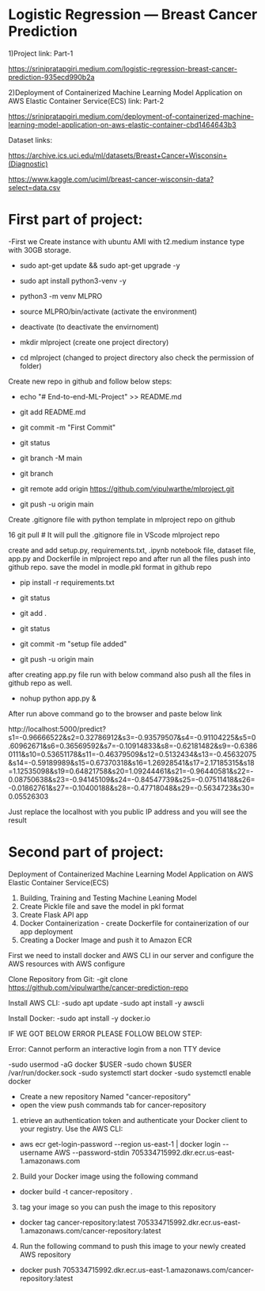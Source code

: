 
# Logistic Regression — Breast Cancer Prediction

1)Project link: Part-1

https://srinipratapgiri.medium.com/logistic-regression-breast-cancer-prediction-935ecd990b2a

2)Deployment of Containerized Machine Learning Model Application on AWS Elastic Container Service(ECS) link: Part-2

https://srinipratapgiri.medium.com/deployment-of-containerized-machine-learning-model-application-on-aws-elastic-container-cbd1464643b3

Dataset links: 

https://archive.ics.uci.edu/ml/datasets/Breast+Cancer+Wisconsin+(Diagnostic)

https://www.kaggle.com/uciml/breast-cancer-wisconsin-data?select=data.csv

# First part of project:

-First we Create instance with ubuntu AMI with t2.medium instance type with 30GB storage. 


*   sudo apt-get update && sudo apt-get upgrade -y 

*   sudo apt install python3-venv -y

*   python3 -m venv MLPRO

*   source MLPRO/bin/activate                 (activate the environment)

*   deactivate                                (to deactivate the envirnoment)

*   mkdir mlproject                           (create one project directory)

*   cd mlproject                              (changed to project directory also check the permission of folder)

Create new repo in github and follow below steps:

*   echo "# End-to-end-ML-Project" >> README.md

*   git add README.md

*   git commit -m "First Commit"

*   git status

*   git branch -M main

*   git branch

*   git remote add origin https://github.com/vipulwarthe/mlproject.git

*   git push -u origin main

Create .gitignore file with python template in mlproject repo on github

16  git pull    # It will pull the .gitignore file in VScode mlproject repo

create and add setup.py, requirements.txt, .ipynb notebook file, dataset file, app.py and Dockerfile in mlproject repo and after run all the files push into github repo.
save the model in modle.pkl format in github repo

*   pip install -r requirements.txt 

*   git status

*   git add .

*   git status

*   git commit -m "setup file added"

*   git push -u origin main

after creating app.py file run with below command also push all the files in github repo as well.

*   nohup python app.py & 

After run above command go to the browser and paste below link

http://localhost:5000/predict?s1=-0.96666522&s2=0.32786912&s3=-0.93579507&s4=-0.91104225&s5=0.60962671&s6=0.36569592&s7=-0.10914833&s8=-0.62181482&s9=-0.63860111&s10=0.53651178&s11=-0.46379509&s12=0.5132434&s13=-0.45632075&s14=-0.59189989&s15=0.67370318&s16=1.26928541&s17=2.17185315&s18=1.12535098&s19=0.64821758&s20=1.09244461&s21=-0.96440581&s22=-0.08750638&s23=-0.94145109&s24=-0.84547739&s25=-0.07511418&s26=-0.01862761&s27=-0.10400188&s28=-0.47718048&s29=-0.5634723&s30=0.05526303

Just replace the localhost with you public IP address and you will see the result

# Second part of project:

Deployment of Containerized Machine Learning Model Application on AWS Elastic Container Service(ECS)

1) Building, Training and Testing Machine Leaning Model 
2) Create Pickle file and save the model in pkl format
3) Create Flask API app
4) Docker Containerization - create Dockerfile for containerization of our app deployment
5) Creating a Docker Image and push it to Amazon ECR

First we need to install docker and AWS CLI in our server and configure the AWS resources with AWS configure

Clone Repository from Git:
-git clone https://github.com/vipulwarthe/cancer-prediction-repo

Install AWS CLI:
-sudo apt update
-sudo apt install -y awscli

Install Docker:
-sudo apt install -y docker.io 

IF WE GOT BELOW ERROR PLEASE FOLLOW BELOW STEP:

Error: Cannot perform an interactive login from a non TTY device

-sudo usermod -aG docker $USER
-sudo chown $USER /var/run/docker.sock
-sudo systemctl start docker
-sudo systemctl enable docker


*  Create a new repository Named "cancer-repository"
*  open the view push commands tab for cancer-repository
1) etrieve an authentication token and authenticate your Docker client to your registry.
Use the AWS CLI:
* aws ecr get-login-password --region us-east-1 | docker login --username AWS --password-stdin 705334715992.dkr.ecr.us-east-1.amazonaws.com
2) Build your Docker image using the following command
* docker build -t cancer-repository .
3) tag your image so you can push the image to this repository
* docker tag cancer-repository:latest 705334715992.dkr.ecr.us-east-1.amazonaws.com/cancer-repository:latest
4) Run the following command to push this image to your newly created AWS repository
* docker push 705334715992.dkr.ecr.us-east-1.amazonaws.com/cancer-repository:latest
   
